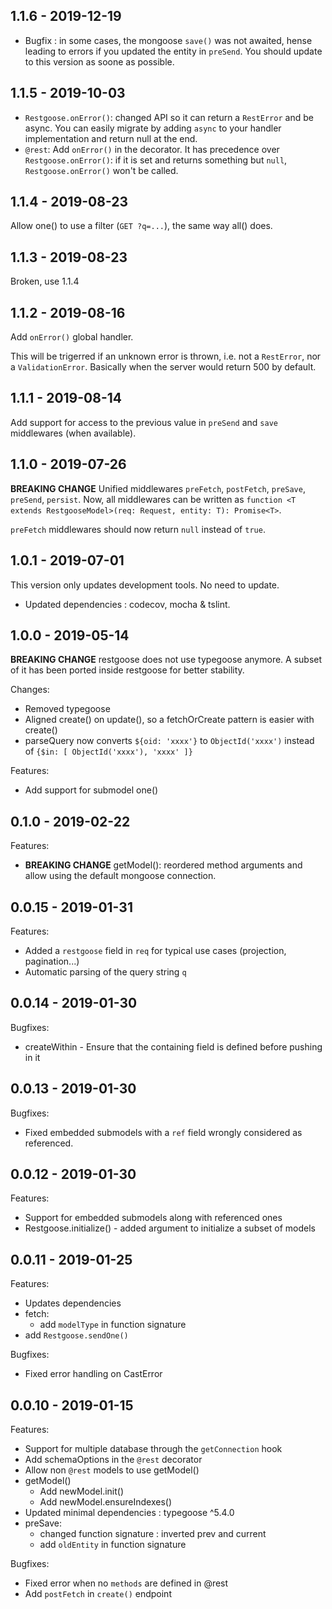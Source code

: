 ## 1.1.6 - 2019-12-19
- Bugfix : in some cases, the mongoose `save()` was not awaited, hense leading to errors if you updated the entity 
  in `preSend`. You should update to this version as soone as possible.
    
## 1.1.5 - 2019-10-03
- `Restgoose.onError()`: changed API so it can return a `RestError` and be async. You can easily migrate by adding `async`
  to your handler implementation and return null at the end. 
- `@rest`: Add `onError()` in the decorator. It has precedence over `Restgoose.onError()`: if it is set and returns something but `null`,
  `Restgoose.onError()` won't be called. 

## 1.1.4 - 2019-08-23
Allow one() to use a filter (`GET ?q=...`), the same way all() does.

## 1.1.3 - 2019-08-23
Broken, use 1.1.4

## 1.1.2 - 2019-08-16
Add `onError()` global handler. 

This will be trigerred if an unknown error is thrown, i.e. not a `RestError`, nor a `ValidationError`. 
Basically when the server would return 500 by default.

## 1.1.1 - 2019-08-14
Add support for access to the previous value in `preSend` and `save` middlewares (when available).

## 1.1.0 - 2019-07-26
**BREAKING CHANGE** 
Unified middlewares `preFetch`, `postFetch`, `preSave`, `preSend`, `persist`. 
Now, all middlewares can be written as `function <T extends RestgooseModel>(req: Request, entity: T): Promise<T>`.

`preFetch` middlewares should now return `null` instead of `true`.

## 1.0.1 - 2019-07-01
This version only updates development tools. No need to update.
- Updated dependencies : codecov, mocha & tslint.

## 1.0.0 - 2019-05-14
**BREAKING CHANGE** restgoose does not use typegoose anymore. A subset of it has been ported inside restgoose for
better stability.

Changes:
- Removed typegoose
- Aligned create() on update(), so a fetchOrCreate pattern is easier with create()
- parseQuery now converts `${oid: 'xxxx'}` to `ObjectId('xxxx')` instead of `{$in: [ ObjectId('xxxx'), 'xxxx' ]}`

Features: 
- Add support for submodel one()

## 0.1.0 - 2019-02-22
Features:
- **BREAKING CHANGE** getModel(): reordered method arguments and allow using the default mongoose connection.

## 0.0.15 - 2019-01-31
Features: 
- Added a `restgoose` field in `req` for typical use cases (projection, pagination...)
- Automatic parsing of the query string `q`

## 0.0.14 - 2019-01-30
Bugfixes:
- createWithin - Ensure that the containing field is defined before pushing in it 

## 0.0.13 - 2019-01-30
Bugfixes:
- Fixed embedded submodels with a `ref` field wrongly considered as referenced. 

## 0.0.12 - 2019-01-30
Features:
- Support for embedded submodels along with referenced ones
- Restgoose.initialize() - added argument to initialize a subset of models

## 0.0.11 - 2019-01-25
Features: 
- Updates dependencies
- fetch: 
  - add `modelType` in function signature
- add `Restgoose.sendOne()`

Bugfixes:
- Fixed error handling on CastError

## 0.0.10 - 2019-01-15
Features: 
- Support for multiple database through the `getConnection` hook
- Add schemaOptions in the `@rest` decorator
- Allow non `@rest` models to use getModel()
- getModel()
  - Add newModel.init()
  - Add newModel.ensureIndexes() 
- Updated minimal dependencies : typegoose ^5.4.0
- preSave: 
  - changed function signature : inverted prev and current
  - add `oldEntity` in function signature

Bugfixes:
- Fixed error when no `methods` are defined in @rest
- Add `postFetch` in `create()` endpoint

